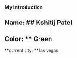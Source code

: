 ### My Introduction ###

## Name: ## Kshitij Patel

## Color: ** Green

**current city: ** las vegas
